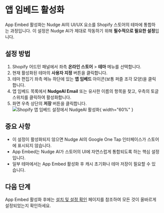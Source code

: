 # 앱 임베드 활성화

App Embed 활성화는 Nudge AI의 UI/UX 요소를 Shopify 스토어의 테마에 통합하는 과정입니다. 이 설정은 Nudge AI가 제대로 작동하기 위해 **필수적으로 필요한 설정**입니다.

## 설정 방법

1. Shopify 어드민 패널에서 좌측 **온라인 스토어** > **테마** 메뉴를 선택합니다.
2. 현재 활성화된 테마의 **사용자 지정** 버튼을 클릭합니다.
3. 테마 편집기 좌측 메뉴 하단에 있는 **앱 임베드** 아이콘(보통 퍼즐 조각 모양)을 클릭합니다.
4. 앱 임베드 목록에서 **NudgeAI Email** 또는 유사한 이름의 항목을 찾고, 우측의 토글 스위치를 클릭하여 활성화합니다.
5. 화면 우측 상단의 **저장** 버튼을 클릭합니다.
![Shopify 앱 임베드 설정에서 NudgeAI 활성화](../../assets/images/shopify_app_embed_nudgeai.png){ width="60%" }

## 중요 사항

- 이 설정이 활성화되지 않으면 Nudge AI의 Google One Tap 인터페이스가 스토어에 표시되지 않습니다.
- App Embed는 Nudge AI가 스토어의 UI에 자연스럽게 통합되도록 하는 핵심 설정입니다.
- 일부 테마에서는 App Embed 활성화 후 캐시 초기화나 테마 저장이 필요할 수 있습니다.

## 다음 단계

App Embed 활성화 후에는 [설치 및 설정 확인](../installation-check/index.md) 페이지를 참조하여 모든 것이 올바르게 설정되었는지 확인하세요.
